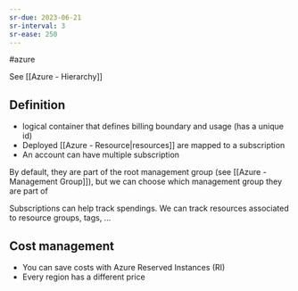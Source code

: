```yaml
---
sr-due: 2023-06-21
sr-interval: 3
sr-ease: 250
---
```


#azure

See [[Azure - Hierarchy]]

## Definition

- logical container that defines billing boundary and usage (has a unique id)
- Deployed [[Azure - Resource|resources]] are mapped to a subscription
- An account can have multiple subscription

By default, they are part of the root management group (see [[Azure - Management Group]]), but we can choose which management group they are part of

Subscriptions can help track spendings. We can track resources associated to resource groups, tags, ...

## Cost management

- You can save costs with Azure Reserved Instances (RI)
- Every region has a different price
